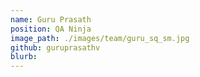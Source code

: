 ```yaml
---
name: Guru Prasath
position: QA Ninja
image_path: ./images/team/guru_sq_sm.jpg
github: guruprasathv
blurb:
---
```

